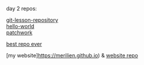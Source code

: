 day 2 repos:

[git-lesson-repository](https://github.com/Merilien/git-lesson-repository)  
[hello-world](https://github.com/Merilien/hello-world)  
[patchwork](https://github.com/Merilien/patchwork)  



[best repo 
ever](https://github.com/green-fox-academy/seadog-syllabus)



[my website]https://merilien.github.io) &
[website 
repo](https://github.com/Merilien/merilien.github.io)


